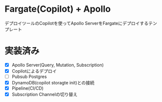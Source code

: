 # Fargate(Copilot) + Apollo
デプロイツールのCopilotを使ってApollo ServerをFargateにデプロイするテンプレート

# 実装済み

- [x] Apollo Server(Query, Mutation, Subscription)
- [x] Copilotによるデプロイ
- [ ] Pubsub Postgres
- [x] DynamoDB(copilot storagte init)との接続
- [x] Pipeline(CI/CD)
- [x] Subscription Channelの切り替え